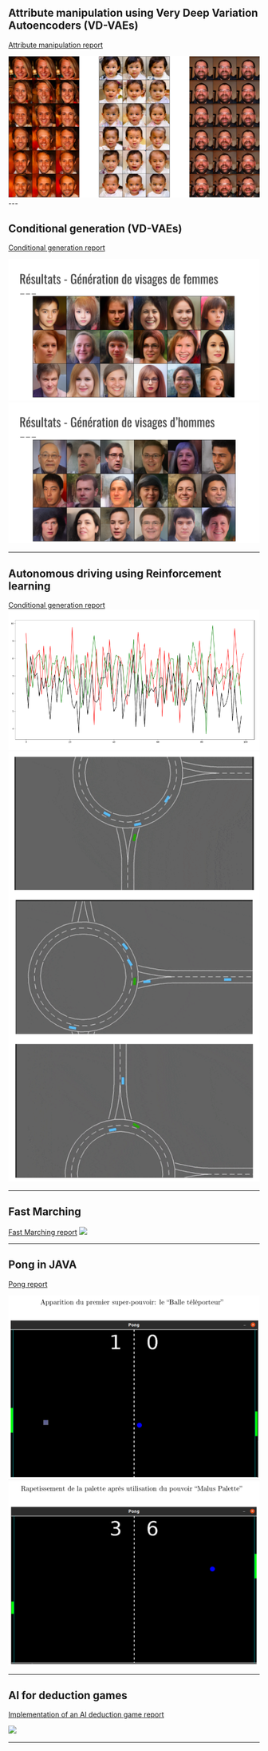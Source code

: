 
## Attribute manipulation using Very Deep Variation Autoencoders (VD-VAEs)
[Attribute manipulation report](/pdf/Attribute_manipulation.pdf)

<img src="images/image14.png?raw=true"/>
---



## Conditional generation (VD-VAEs)
[Conditional generation report](/pdf/Conditional_generation.pdf)

<img src="images/image5.png?raw=true"/>
<img src="images/image7.png?raw=true"/>

---

## Autonomous driving using Reinforcement learning
[Conditional generation report](/pdf/rapport_stage-24-27.pdf)
<img src="images/autonomous_1.png?raw=true"/>
<img src="images/autonomous_2.png?raw=true"/>


---


## Fast Marching
[Fast Marching report](/pdf/Fast_Marching.pdf)
<img src="images/image.png?raw=true"/>

---

## Pong in JAVA
[Pong report](/pdf/pong.pdf)

<img src="images/Pong_1.png?raw=true"/>
<img src="images/Pong_2.png?raw=true"/>

---

## AI for deduction games
[Implementation of an AI deduction game report](/pdf/deducion_games.pdf)

<img src="images/image.png?raw=true"/>

---

